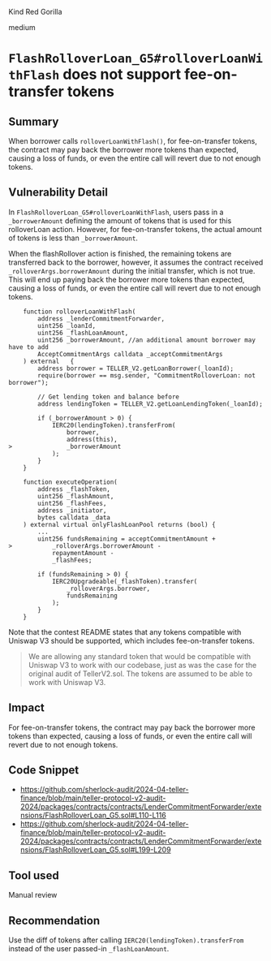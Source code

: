 Kind Red Gorilla

medium

# `FlashRolloverLoan_G5#rolloverLoanWithFlash` does not support fee-on-transfer tokens


## Summary

When borrower calls `rolloverLoanWithFlash()`, for fee-on-transfer tokens, the contract may pay back the borrower more tokens than expected, causing a loss of funds, or even the entire call will revert due to not enough tokens.

## Vulnerability Detail

In `FlashRolloverLoan_G5#rolloverLoanWithFlash`, users pass in a `_borrowerAmount` defining the amount of tokens that is used for this rolloverLoan action. However, for fee-on-transfer tokens, the actual amount of tokens is less than `_borrowerAmount`.

When the flashRollover action is finished, the remaining tokens are transferred back to the borrower, however, it assumes the contract received `_rolloverArgs.borrowerAmount` during the initial transfer, which is not true. This will end up paying back the borrower more tokens than expected, causing a loss of funds, or even the entire call will revert due to not enough tokens.

```solidity
    function rolloverLoanWithFlash(
        address _lenderCommitmentForwarder,
        uint256 _loanId,
        uint256 _flashLoanAmount,
        uint256 _borrowerAmount, //an additional amount borrower may have to add
        AcceptCommitmentArgs calldata _acceptCommitmentArgs
    ) external   {
        address borrower = TELLER_V2.getLoanBorrower(_loanId);
        require(borrower == msg.sender, "CommitmentRolloverLoan: not borrower");

        // Get lending token and balance before
        address lendingToken = TELLER_V2.getLoanLendingToken(_loanId);

        if (_borrowerAmount > 0) {
            IERC20(lendingToken).transferFrom(
                borrower,
                address(this),
>               _borrowerAmount
            );
        }
    }

    function executeOperation(
        address _flashToken,
        uint256 _flashAmount,
        uint256 _flashFees,
        address _initiator,
        bytes calldata _data
    ) external virtual onlyFlashLoanPool returns (bool) {
    	...
        uint256 fundsRemaining = acceptCommitmentAmount +
>           _rolloverArgs.borrowerAmount -
            repaymentAmount -
            _flashFees;

        if (fundsRemaining > 0) {
            IERC20Upgradeable(_flashToken).transfer(
                _rolloverArgs.borrower,
                fundsRemaining
            );
        }
    }
```

Note that the contest README states that any tokens compatible with Uniswap V3 should be supported, which includes fee-on-transfer tokens.

> We are allowing any standard token that would be compatible with Uniswap V3 to work with our codebase, just as was the case for the original audit of TellerV2.sol. The tokens are assumed to be able to work with Uniswap V3.

## Impact

For fee-on-transfer tokens, the contract may pay back the borrower more tokens than expected, causing a loss of funds, or even the entire call will revert due to not enough tokens.

## Code Snippet

- https://github.com/sherlock-audit/2024-04-teller-finance/blob/main/teller-protocol-v2-audit-2024/packages/contracts/contracts/LenderCommitmentForwarder/extensions/FlashRolloverLoan_G5.sol#L110-L116
- https://github.com/sherlock-audit/2024-04-teller-finance/blob/main/teller-protocol-v2-audit-2024/packages/contracts/contracts/LenderCommitmentForwarder/extensions/FlashRolloverLoan_G5.sol#L199-L209

## Tool used

Manual review

## Recommendation

Use the diff of tokens after calling `IERC20(lendingToken).transferFrom` instead of the user passed-in `_flashLoanAmount`.